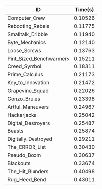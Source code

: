 |ID|Time(s)|
|-|-|
|Computer_Crew|0.10526|
|Rebooting_Rebels|0.11775|
|Smalltalk_Dribble|0.11940|
|Byte_Mechanics|0.12140|
|Loose_Screws|0.13763|
|Pint_Sized_Benchwarmers|0.15211|
|Creed_Symbol|0.18311|
|Prime_Calculus|0.21173|
|Key_to_Innovation|0.21472|
|Grapevine_Squad|0.22026|
|Gonzo_Brutes|0.23398|
|Artful_Maneuvers|0.24967|
|Hackerjacks|0.25042|
|Digital_Destroyers|0.25487|
|Beasts|0.25874|
|Digitally_Destroyed|0.29211|
|The_ERROR_List|0.30430|
|Pseudo_Boom|0.30637|
|Blackouts|0.33674|
|The_Hit_Blunders|0.40498|
|Rug_Heed_Bend|0.43011|
